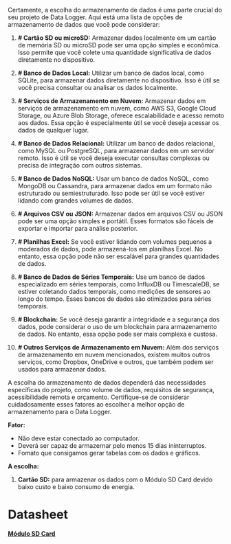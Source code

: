 Certamente, a escolha do armazenamento de dados é uma parte crucial do seu projeto de Data Logger. Aqui está uma lista de opções de armazenamento de dados que você pode considerar:

1. **# Cartão SD ou microSD:** Armazenar dados localmente em um cartão de memória SD ou microSD pode ser uma opção simples e econômica. Isso permite que você colete uma quantidade significativa de dados diretamente no dispositivo.

2. **# Banco de Dados Local:** Utilizar um banco de dados local, como SQLite, para armazenar dados diretamente no dispositivo. Isso é útil se você precisa consultar ou analisar os dados localmente.

3. **# Serviços de Armazenamento em Nuvem:** Armazenar dados em serviços de armazenamento em nuvem, como AWS S3, Google Cloud Storage, ou Azure Blob Storage, oferece escalabilidade e acesso remoto aos dados. Essa opção é especialmente útil se você deseja acessar os dados de qualquer lugar.

4. **# Banco de Dados Relacional:** Utilizar um banco de dados relacional, como MySQL ou PostgreSQL, para armazenar dados em um servidor remoto. Isso é útil se você deseja executar consultas complexas ou precisa de integração com outros sistemas.

5. **# Banco de Dados NoSQL:** Usar um banco de dados NoSQL, como MongoDB ou Cassandra, para armazenar dados em um formato não estruturado ou semiestruturado. Isso pode ser útil se você estiver lidando com grandes volumes de dados.

6. **# Arquivos CSV ou JSON:** Armazenar dados em arquivos CSV ou JSON pode ser uma opção simples e portátil. Esses formatos são fáceis de exportar e importar para análise posterior.

7. **# Planilhas Excel:** Se você estiver lidando com volumes pequenos a moderados de dados, pode armazená-los em planilhas Excel. No entanto, essa opção pode não ser escalável para grandes quantidades de dados.

8. **# Banco de Dados de Séries Temporais:** Use um banco de dados especializado em séries temporais, como InfluxDB ou TimescaleDB, se estiver coletando dados temporais, como medições de sensores ao longo do tempo. Esses bancos de dados são otimizados para séries temporais.

9. **# Blockchain:** Se você deseja garantir a integridade e a segurança dos dados, pode considerar o uso de um blockchain para armazenamento de dados. No entanto, essa opção pode ser mais complexa e custosa.

10. **# Outros Serviços de Armazenamento em Nuvem:** Além dos serviços de armazenamento em nuvem mencionados, existem muitos outros serviços, como Dropbox, OneDrive e outros, que também podem ser usados para armazenar dados.

A escolha do armazenamento de dados dependerá das necessidades específicas do projeto, como volume de dados, requisitos de segurança, acessibilidade remota e orçamento. Certifique-se de considerar cuidadosamente esses fatores ao escolher a melhor opção de armazenamento para o Data Logger.

**Fator:**
- Não deve estar conectado ao computador.
- Deverá ser capaz de armazernar pelo menos 15 dias ininterruptos.
- Fomato que consigamos gerar tabelas com os dados e gráficos.

**A escolha:**
1. **Cartão SD:** para armazenar os dados com o Módulo SD Card devido baixo custo e baixo consumo de energia.


# **Datasheet**
[**Módulo SD Card**](https://cdn.awsli.com.br/945/945993/arquivos/Datasheet-MicroSD-Module.pdf)